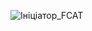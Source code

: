 ![Ініціатор_FCAT](https://github.com/Project603700/Devices/assets/158263587/4e9cbe9f-98c3-4161-8653-20ef4d37e5b6)
